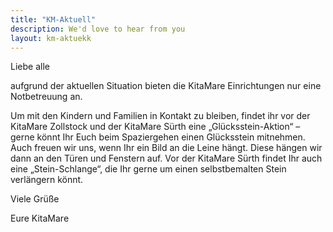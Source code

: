 ```yaml
---
title: "KM-Aktuell"
description: We'd love to hear from you
layout: km-aktuekk
---
```


Liebe alle 

aufgrund der aktuellen Situation bieten die KitaMare Einrichtungen nur eine Notbetreuung an. 

Um mit den Kindern und Familien in Kontakt zu bleiben, findet ihr vor der KitaMare Zollstock und der KitaMare Sürth eine „Glücksstein-Aktion“ – gerne könnt Ihr Euch beim Spaziergehen einen Glücksstein mitnehmen. Auch freuen wir uns, wenn Ihr ein Bild an die Leine hängt.  Diese hängen wir dann an den Türen und Fenstern auf. Vor der KitaMare Sürth findet Ihr auch eine „Stein-Schlange“, die Ihr gerne um einen selbstbemalten Stein verlängern könnt. 

Viele Grüße

Eure KitaMare
